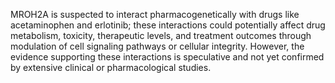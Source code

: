 MROH2A is suspected to interact pharmacogenetically with drugs like acetaminophen and erlotinib; these interactions could potentially affect drug metabolism, toxicity, therapeutic levels, and treatment outcomes through modulation of cell signaling pathways or cellular integrity. However, the evidence supporting these interactions is speculative and not yet confirmed by extensive clinical or pharmacological studies.